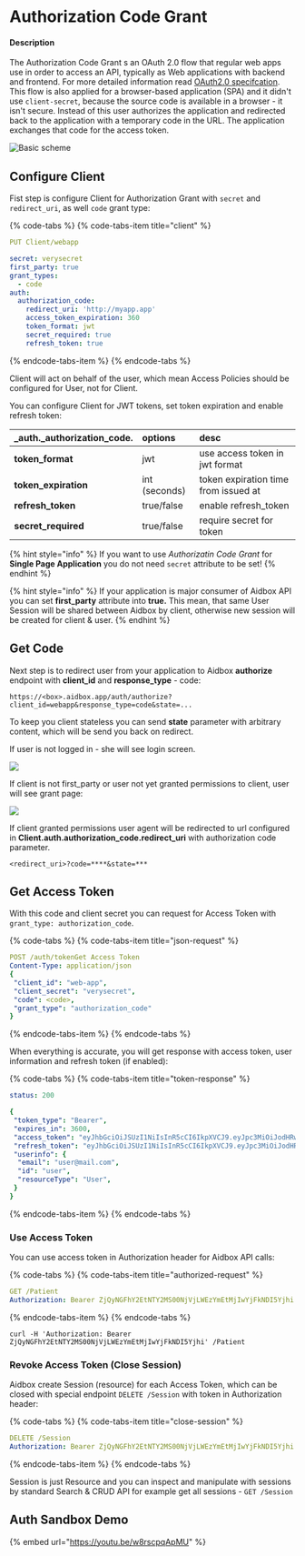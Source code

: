 # Authorization Code Grant

#### Description

The Authorization Code Grant s an OAuth 2.0 flow that regular web apps use in order to access an API, typically as Web applications with backend and frontend. For more detailed information read [OAuth2.0 specifcation](https://tools.ietf.org/html/rfc6749#section-4.1). This flow is also applied for a browser-based application \(SPA\) and it didn't use `client-secret`, because the source code is available in a browser - it isn't secure. Instead of this user authorizes the application and redirected back to the application with a temporary code in the URL. The application exchanges that code for the access token.

![Basic scheme](../.gitbook/assets/untitled-diagram-page-3.svg)

## Configure Client

Fist step is configure Client for Authorization Grant with `secret` and `redirect_uri`, as well `code` grant type:

{% code-tabs %}
{% code-tabs-item title="client" %}
```yaml
PUT Client/webapp

secret: verysecret
first_party: true
grant_types:
  - code
auth:
  authorization_code:
    redirect_uri: 'http://myapp.app'
    access_token_expiration: 360
    token_format: jwt
    secret_required: true
    refresh_token: true
```
{% endcode-tabs-item %}
{% endcode-tabs %}

Client will act on behalf of the user,  which mean Access Policies should be configured for User, not for Client. 

You can configure Client for JWT tokens,  set token expiration and enable refresh token:

| _auth._authorization\_code. | options | desc |
| :--- | :--- | :--- |
| **token\_format** | jwt | use access token in jwt format |
| **token\_expiration** | int \(seconds\) | token expiration time from issued at |
| **refresh\_token** | true/false | enable refresh\_token |
| **secret\_required** | true/false | require secret for token |

{% hint style="info" %}
If you want to use _Authorizatin Code Grant_ for **Single Page Application** you do not need `secret` attribute to be set!
{% endhint %}

{% hint style="info" %}
If your application is major consumer of Aidbox API you can set **first\_party** attribute into **true.** This mean, that same User Session will be shared between Aidbox by client,  otherwise new session will be created for client & user.
{% endhint %}

## Get Code

Next step is to redirect user from your application to Aidbox **authorize** endpoint with **client\_id** and **response\_type** - code:

```text
https://<box>.aidbox.app/auth/authorize?client_id=webapp&response_type=code&state=...
```

To keep you client stateless you can send **state** parameter with arbitrary content, which will be send you back on redirect.

If user is not logged in - she will see login screen.

![](../.gitbook/assets/image%20%282%29.png)

If client is not first\_party or user not yet granted permissions to client, user will see grant page:

![](../.gitbook/assets/image%20%281%29.png)

If client granted permissions user agent will be redirected to url configured in **Client.auth.authorization\_code.redirect\_uri** with authorization code parameter.

```text
<redirect_uri>?code=****&state=***
```

## Get Access Token

With this code and client secret you can request for  Access Token with `grant_type: authorization_code`.

{% code-tabs %}
{% code-tabs-item title="json-request" %}
```yaml
POST /auth/tokenGet Access Token
Content-Type: application/json
{
 "client_id": "web-app",
 "client_secret": "verysecret",
 "code": <code>,
 "grant_type": "authorization_code"
}
```
{% endcode-tabs-item %}
{% endcode-tabs %}

When everything is accurate, you will get response with access token, user information and refresh token \(if enabled\):

{% code-tabs %}
{% code-tabs-item title="token-response" %}
```yaml
status: 200

{
 "token_type": "Bearer",
 "expires_in": 3600,
 "access_token": "eyJhbGciOiJSUzI1NiIsInR5cCI6IkpXVCJ9.eyJpc3MiOiJodHRwOi8vbG9jYWxob3N0OjgwODEiLCJzdWIiOiJ1c2VyIiwiaWF0IjoxNTU0NDczOTk3LCJqdGkiOiI0ZWUwZDY2MS0wZjEyLTRlZmItOTBiOS1jY2RmMzhlMDhkM2QiLCJhdWQiOiJodHRwOi8vcmVzb3VyY2Uuc2VydmVyLmNvbSIsImV4cCI6MTU1NDQ3NzU5N30.lCdwkqzFWOe4IcXPC1dIB8v7aoZdJ0fBoIKlzCRFBgv4YndSJxGoJOvIPq2rGMQl7KG8uxGU0jkUVlKxOtD8YA",
 "refresh_token": "eyJhbGciOiJSUzI1NiIsInR5cCI6IkpXVCJ9.eyJpc3MiOiJodHRwOi8vbG9jYWxob3N0OjgwODEiLCJzdWIiOiJwYXNzd29yZC1jbGllbnQiLCJqdGkiOiI0ZWUwZDY2MS0wZjEyLTRlZmItOTBiOS1jY2RmMzhlMDhkM2QiLCJ0eXAiOiJyZWZyZXNoIn0.XWHYpw0DysrqQqMNhqTPSdNamBM4ZDUAgh_VupSa7rkzdJ3uZXqesoAo_5y1naJZ31S92-DjPKtPEAyD_8PloA",
 "userinfo": {
  "email": "user@mail.com",
  "id": "user",
  "resourceType": "User",
 }
}
```
{% endcode-tabs-item %}
{% endcode-tabs %}

### Use Access Token

You can use access token in Authorization header for Aidbox API calls:

{% code-tabs %}
{% code-tabs-item title="authorized-request" %}
```yaml
GET /Patient
Authorization: Bearer ZjQyNGFhY2EtNTY2MS00NjVjLWEzYmEtMjIwYjFkNDI5Yjhi
```
{% endcode-tabs-item %}
{% endcode-tabs %}

```text
curl -H 'Authorization: Bearer ZjQyNGFhY2EtNTY2MS00NjVjLWEzYmEtMjIwYjFkNDI5Yjhi' /Patient
```

### Revoke Access Token \(Close Session\)

Aidbox create  Session \(resource\) for each Access Token, which can be closed with special endpoint `DELETE /Session` with token in Authorization header:

{% code-tabs %}
{% code-tabs-item title="close-session" %}
```yaml
DELETE /Session
Authorization: Bearer ZjQyNGFhY2EtNTY2MS00NjVjLWEzYmEtMjIwYjFkNDI5Yjhi
```
{% endcode-tabs-item %}
{% endcode-tabs %}

Session is just Resource and you can inspect and manipulate with sessions by standard Search & CRUD API for example get all sessions - `GET /Session`

## Auth Sandbox Demo

{% embed url="https://youtu.be/w8rscpqApMU" %}



